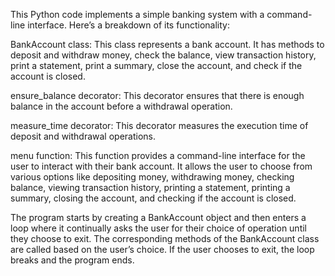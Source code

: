 This Python code implements a simple banking system with a command-line interface. Here’s a breakdown of its functionality:

BankAccount class: This class represents a bank account. It has methods to deposit and withdraw money, check the balance, view transaction history, print a statement, print a summary, close the account, and check if the account is closed.

ensure_balance decorator: This decorator ensures that there is enough balance in the account before a withdrawal operation.

measure_time decorator: This decorator measures the execution time of deposit and withdrawal operations.

menu function: This function provides a command-line interface for the user to interact with their bank account. It allows the user to choose from various options like depositing money, withdrawing money, checking balance, viewing transaction history, printing a statement, printing a summary, closing the account, and checking if the account is closed.

The program starts by creating a BankAccount object and then enters a loop where it continually asks the user for their choice of operation until they choose to exit. The corresponding methods of the BankAccount class are called based on the user’s choice. If the user chooses to exit, the loop breaks and the program ends.
